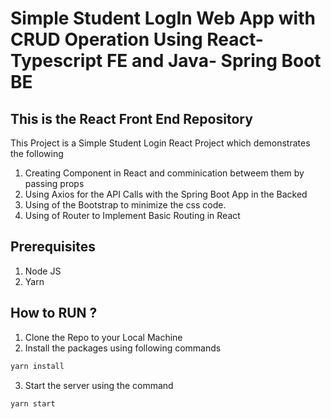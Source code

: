 # Simple Student LogIn Web App with CRUD Operation Using React- Typescript FE and Java- Spring Boot BE

## This is the React Front End Repository

This Project is a Simple Student Login React Project which demonstrates the following

1. Creating Component in React and comminication betweem them by passing props
2. Using Axios for the API Calls with the Spring Boot App in the Backed
3. Using of the Bootstrap to minimize the css code.
5. Using of Router to Implement Basic Routing in React

##  Prerequisites

1. Node JS
2. Yarn

## How to RUN ?

1. Clone the Repo to your Local Machine 
2. Install the packages using following commands

```sh
yarn install
```

3. Start the server using the command

```sh
yarn start
```

